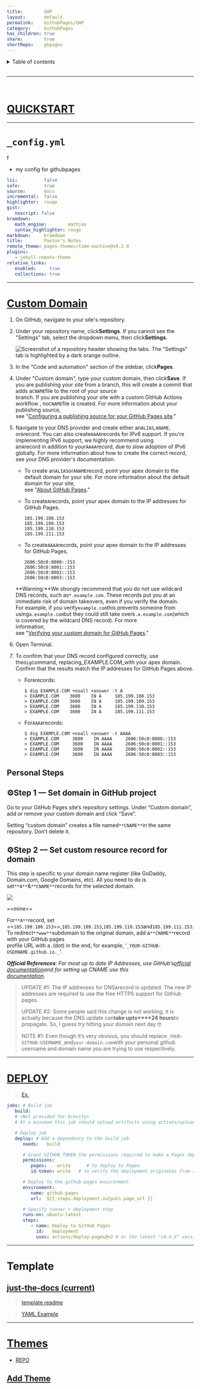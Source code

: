 ```yaml
---
title:        GHP
layout:       default
permalink:    GithubPages/GHP
category:     GithubPages
has_children: true
share:        true
shortRepo:    ghpages
---
```


<details markdown="block">      
<summary>      
Table of contents      
</summary>      
{: .text-delta }      
1. TOC      
{:toc}      
</details>      

<br/>      

***      

<br/>      

# [QUICKSTART](https://docs.github.com/en/pages/quickstart)

___      

# `_config.yml`

f

- my config for githubpages

```yml      
lsi:          false
safe:         true
source:       docs
incremental:  false
highlighter:  rouge
gist:
   noscript: false
kramdown:
   math_engine:        mathjax
   syntax_highlighter: rouge
markdown:     kramdown
title:        Paxton's Notes
remote_theme: pages-themes/time-machine@v0.2.0
plugins:
   - jekyll-remote-theme
relative_links:
   enabled:     true
   collections: true

```      

      
---      

# [Custom Domain](https://docs.github.com/en/pages/configuring-a-custom-domain-for-your-github-pages-site)

1. On GitHub, navigate to your site's repository.

2. Under your repository name, click**Settings**. If you cannot see the "Settings" tab, select the dropdown menu, then click**Settings**.

   ![Screenshot of a repository header showing the tabs. The "Settings" tab is highlighted by a dark orange outline.](https://docs.github.com/assets/cb-28266/images/help/repository/repo-actions-settings.png)

3. In the "Code and automation" section of the sidebar, click**Pages**.

4. Under "Custom domain", type your custom domain, then click**Save**.
   If you are publishing your site from a branch, this will create a commit that adds a`CNAME`file to the root of your source    
   branch.
   If you are publishing your site with a custom GitHub Actions workflow , no`CNAME`file is created.
   For more information about your publishing source,    
   see "[Configuring a publishing source for your GitHub Pages site](https://docs.github.com/en/pages/getting-started-with-github-pages/configuring-a-publishing-source-for-your-github-pages-site)."

5. Navigate to your DNS provider and create either an`ALIAS`,`ANAME`, or`A`record.
   You can also create`AAAA`records for IPv6 support.
   If you're implementing IPv6 support, we highly recommend using    
   an`A`record in addition to your`AAAA`record, due to slow adoption of IPv6 globally.
   For more information about how to create the correct record, see your DNS provider's documentation.

   - To create an`ALIAS`or`ANAME`record, point your apex domain to the default domain for your site.
     For more information about the default domain for your site,    
     see "[About GitHub Pages](https://docs.github.com/en/pages/getting-started-with-github-pages/about-github-pages#types-of-github-pages-sites)."
   - To create`A`records, point your apex domain to the IP addresses for GitHub Pages.

       ```shell      
       185.199.108.153      
       185.199.109.153      
       185.199.110.153      
       185.199.111.153      
       ```      

   - To create`AAAA`records, point your apex domain to the IP addresses for GitHub Pages.

       ```shell      
       2606:50c0:8000::153      
       2606:50c0:8001::153      
       2606:50c0:8002::153      
       2606:50c0:8003::153      
       ```      

   **Warning:**We strongly recommend that you do not use wildcard DNS records, such as`*.example.com`.
   These records put you at an immediate risk of domain takeovers, even if you verify the domain.    
   For example, if you verify`example.com`this prevents someone from using`a.example.com`but they could still take over`b.a.example.com`(which is covered by the wildcard DNS record).
   For more    
   information,    
   see "[Verifying your custom domain for GitHub Pages](https://docs.github.com/en/pages/configuring-a-custom-domain-for-your-github-pages-site/verifying-your-custom-domain-for-github-pages)."

6. Open Terminal.

7. To confirm that your DNS record configured correctly, use the`dig`command, replacing_EXAMPLE.COM_with your apex domain. Confirm that the results match the IP addresses for GitHub Pages above.

   - For`A`records:

       ```shell      
       $ dig EXAMPLE.COM +noall +answer -t A      
       > EXAMPLE.COM    3600    IN A     185.199.108.153      
       > EXAMPLE.COM    3600    IN A     185.199.109.153      
       > EXAMPLE.COM    3600    IN A     185.199.110.153      
       > EXAMPLE.COM    3600    IN A     185.199.111.153      
       ```      

   - For`AAAA`records:

       ```shell      
       $ dig EXAMPLE.COM +noall +answer -t AAAA      
       > EXAMPLE.COM     3600    IN AAAA     2606:50c0:8000::153      
       > EXAMPLE.COM     3600    IN AAAA     2606:50c0:8001::153      
       > EXAMPLE.COM     3600    IN AAAA     2606:50c0:8002::153      
       > EXAMPLE.COM     3600    IN AAAA     2606:50c0:8003::153      
       ```      

## Personal Steps

## ⚙️Step 1 — Set domain in GitHub project

Go to your GitHub Pages site’s repository settings. Under “Custom domain”, add or remove your custom domain and click “Save”.

Setting “custom domain” creates a file named`**CNAME**`in the same repository. Don’t delete it.

## ⚙️Step 2 — Set custom resource record for domain

This step is specific to your domain name register (like GoDaddy, Domain.com, Google Domains, etc). All you need to do is set`**A**`&`**CNAME**`records for the selected domain.

![](https://miro.medium.com/v2/resize:fit:2000/1*lT1CCfb9jX74vGrsF5AoLA.png)

==mine==

For`**A**`record, set ==`185.199.108.153`==,`185.199.109.153`,`185.199.110.153`and`185.199.111.153`.
To redirect`**www**`subdomain to the original domain, add a`**CNAME**`record with your GitHub pages    
profile URL with a`.`(dot) in the end, for example, ‘`_YOUR-GITHUB-USERNAME.github.io._`’.

**_Official References_**_: For most up to date IP Addresses, use GitHub’s_[_official documentation_](https://help.github.com/articles/setting-up-an-apex-domain/)_and for setting up CNAME use
this_[    
_documentation_](https://help.github.com/articles/setting-up-a-www-subdomain/)_._



> UPDATE #1: The IP addresses for DNS`A`record is updated. The new IP addresses are required to use the free HTTPS support for GitHub pages.
>
> UPDATE #2: Some people said this change is not working, it is actually because the DNS update can**take upto****24 hours**to propagate. So, I guess try hitting your domain next day 🤓
>
> NOTE #1: Even though it’s very obvious, you should replace`_YOUR-GITHUB-USERNAME_`and`your-domain.com`with your personal github username and domain name you are trying to use respectively.
    
---    

# [DEPLOY](https://github.com/actions/deploy-pages)

> [Ex.](https://github.com/JamesIves/github-pages-deploy-action)

```yaml    
jobs: # Build job    
   build:
   # <Not provided for brevity>    
   # At a minimum this job should upload artifacts using actions/upload-pages-artifact    

   # Deploy job    
   deploy: # Add a dependency to the build job    
      needs:   build

      # Grant GITHUB_TOKEN the permissions required to make a Pages deployment    
      permissions:
         pages:    write      # to deploy to Pages    
         id-token: write   # to verify the deployment originates from an appropriate source    

      # Deploy to the github-pages environment    
      environment:
         name: github-pages
         url:  ${{ steps.deployment.outputs.page_url }}

      # Specify runner + deployment step    
      runs-on: ubuntu-latest
      steps:
         - name: Deploy to GitHub Pages
           id:   deployment
           uses: actions/deploy-pages@v2 # or the latest "vX.X.X" version tag for this action    
```    

    
---    

# Template

## [just-the-docs (current)](https://github.com/just-the-docs/just-the-docs)

> [template readme](https://github.com/just-the-docs/just-the-docs-template/blob/main/README.md#hosting-your-docs-from-an-existing-project-repo)

> [YAML Example](https://github.com/just-the-docs/just-the-docs/blob/f246498a8fab71a8716194aaca8ef690bbdc1b94/_config.yml)
---      

# [Themes](https://pages.github.com/themes/)

- [REPO](https://github.com/pages-themes)

## [Add Theme](https://docs.github.com/en/pages/setting-up-a-github-pages-site-with-jekyll/adding-a-theme-to-your-github-pages-site-using-jekyll)      